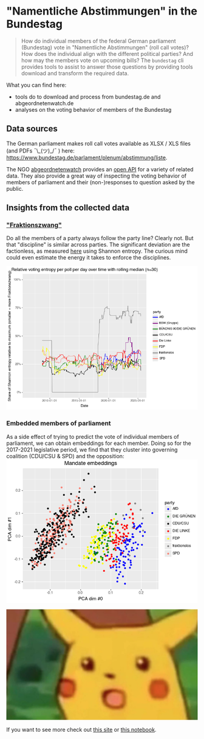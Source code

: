 # "Namentliche Abstimmungen"  in the Bundestag

> How do individual members of the federal German parliament (Bundestag) vote in "Namentliche Abstimmungen" (roll call votes)? How does the individual align with the different political parties? And how may the members vote on upcoming bills? The `bundestag` cli provides tools to assist to answer those questions by providing tools download and transform the required data.


What you can find here:

* tools do to download and process from bundestag.de and abgeordnetenwatch.de
* analyses on the voting behavior of members of the Bundestag


## Data sources

The German parliament makes roll call votes available as XLSX / XLS files (and PDFs ¯\\\_(ツ)\_/¯ ) here: https://www.bundestag.de/parlament/plenum/abstimmung/liste.

The NGO [abgeordnetenwatch](https://www.abgeordnetenwatch.de/) provides an [open API](https://www.abgeordnetenwatch.de/api) for a variety of related data. They also provide a great way of inspecting the voting behavior of members of parliament and their (non-)responses to question asked by the public.


## Insights from the collected data

### ["Fraktionszwang"](https://de.wikipedia.org/wiki/Fraktionsdisziplin)

Do all the members of a party always follow the party line? Clearly not. But that "discipline" is similar across parties. The significant deviation are the factionless, as measured [here](https://github.com/eschmidt42/bundestag/blob/main/docs/fraktionszwang.md) using Shannon entropy. The curious mind could even estimate the energy it takes to enforce the disciplines.

![median rolling entropy over time](https://github.com/eschmidt42/bundestag/blob/main/docs/images/abgeordnetenwatch_rolling_voting_entropy_over_time.png?raw=true)

### Embedded members of parliament

As a side effect of trying to predict the vote of individual members of parliament, we can obtain embeddings for each member. Doing so for the 2017-2021 legislative period, we find that they cluster into governing coalition (CDU/CSU & SPD) and the opposition:
![2d display of mandate embeddings](https://github.com/eschmidt42/bundestag/blob/main/docs/images/mandate_embeddings.png?raw=true)

![surprised pikachu](https://github.com/eschmidt42/bundestag/blob/main/docs/images/surprised-pikachu.png?raw=true)

If you want to see more check out [this site](https://github.com/eschmidt42/bundestag/blob/main/docs/analysis-highlights.md) or [this notebook](https://github.com/eschmidt42/bundestag/blob/main/docs/analysis-highlights.ipynb).
